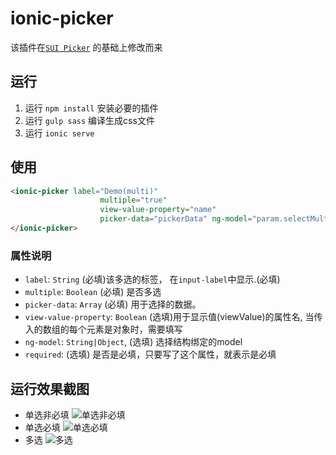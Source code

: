 # ionic-picker
该插件在[`SUI Picker`](http://m.sui.taobao.org/components/#picker) 的基础上修改而来

## 运行
1. 运行 `npm install` 安装必要的插件
2. 运行 `gulp sass` 编译生成css文件
2. 运行 `ionic serve` 

## 使用
```html
<ionic-picker label="Demo(multi)"
                    multiple="true"
                    view-value-property="name"
                    picker-data="pickerData" ng-model="param.selectMultiData">
</ionic-picker>
```
### 属性说明
* `label`: `String` (必填)该多选的标签， 在`input-label`中显示.(必填)
* `multiple`: `Boolean` (必填) 是否多选
* `picker-data`: `Array` (必填) 用于选择的数据。
* `view-value-property`: `Boolean` (选填)用于显示值(viewValue)的属性名, 当传入的数组的每个元素是对象时，需要填写
* `ng-model`: `String|Object`, (选填) 选择结构绑定的model
* `required`: (选填) 是否是必填，只要写了这个属性，就表示是必填

## 运行效果截图
* 单选非必填
![单选非必填](screenshot/single-select.png)
* 单选必填
![单选必填](screenshot/single-select-required.png)
* 多选
![多选](screenshot/multi-select.png)

